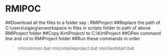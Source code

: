 # RMIPOC
##Download all the files to a folder say : RMIProject
##Replace the path of C:\users\sigarg\ecworkspace in files in scripts folder to path of above RMIProject folder
##Copy KirtiProject/ to C:\KirtiProject
##OPen command line and cd to RMIProject folder
##Run these commands in order
> rmicommon.bat
> rmicompileproject.bat
> rmiclientstart.bat
